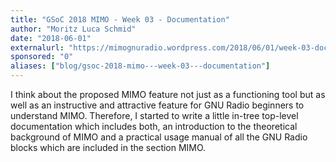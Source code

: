 ```yaml
---
title: "GSoC 2018 MIMO - Week 03 - Documentation"
author: "Moritz Luca Schmid"
date: "2018-06-01"
externalurl: "https://mimognuradio.wordpress.com/2018/06/01/week-03-documentation/"
sponsored: "0"
aliases: ["blog/gsoc-2018-mimo---week-03---documentation"]
---
```

I think about the proposed MIMO feature not just as a functioning tool but as well as an instructive and attractive feature for GNU Radio beginners to understand MIMO. Therefore, I started to write a little in-tree top-level documentation which includes both, an introduction to the theoretical background of MIMO and a practical usage manual of all the GNU Radio blocks which are included in the section MIMO.
<!--more-->